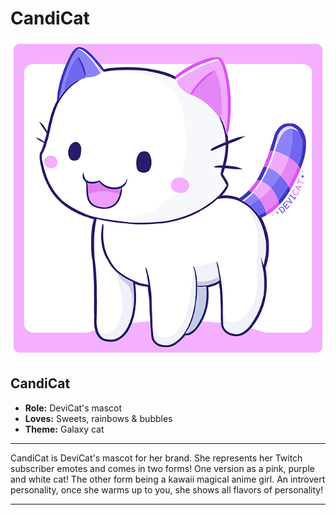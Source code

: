 # CandiCat

![](img/CandiCat.png)

## CandiCat
  * **Role:** DeviCat's mascot
  * **Loves:** Sweets, rainbows & bubbles
  * **Theme:** Galaxy cat

  ---

CandiCat is DeviCat's mascot for her brand. She represents her Twitch subscriber emotes and comes in two forms! One version as a pink, purple and white cat! The other form being a kawaii magical anime girl. An introvert personality, once she warms up to you, she shows all flavors of personality!

---